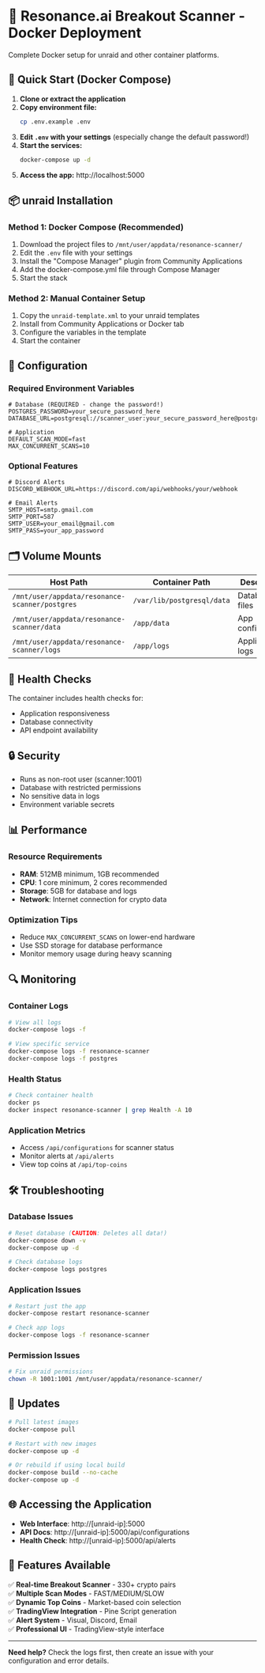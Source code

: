 # 🐳 Resonance.ai Breakout Scanner - Docker Deployment

Complete Docker setup for unraid and other container platforms.

## 🚀 Quick Start (Docker Compose)

1. **Clone or extract the application**
2. **Copy environment file:**
   ```bash
   cp .env.example .env
   ```
3. **Edit `.env` with your settings** (especially change the default password!)
4. **Start the services:**
   ```bash
   docker-compose up -d
   ```
5. **Access the app:** http://localhost:5000

## 📦 unraid Installation

### Method 1: Docker Compose (Recommended)
1. Download the project files to `/mnt/user/appdata/resonance-scanner/`
2. Edit the `.env` file with your settings
3. Install the "Compose Manager" plugin from Community Applications
4. Add the docker-compose.yml file through Compose Manager
5. Start the stack

### Method 2: Manual Container Setup
1. Copy the `unraid-template.xml` to your unraid templates
2. Install from Community Applications or Docker tab
3. Configure the variables in the template
4. Start the container

## 🔧 Configuration

### Required Environment Variables
```env
# Database (REQUIRED - change the password!)
POSTGRES_PASSWORD=your_secure_password_here
DATABASE_URL=postgresql://scanner_user:your_secure_password_here@postgres:5432/resonance_scanner

# Application
DEFAULT_SCAN_MODE=fast
MAX_CONCURRENT_SCANS=10
```

### Optional Features
```env
# Discord Alerts
DISCORD_WEBHOOK_URL=https://discord.com/api/webhooks/your/webhook

# Email Alerts
SMTP_HOST=smtp.gmail.com
SMTP_PORT=587
SMTP_USER=your_email@gmail.com
SMTP_PASS=your_app_password
```

## 🗂️ Volume Mounts

| Host Path | Container Path | Description |
|-----------|----------------|-------------|
| `/mnt/user/appdata/resonance-scanner/postgres` | `/var/lib/postgresql/data` | Database files |
| `/mnt/user/appdata/resonance-scanner/data` | `/app/data` | App configuration |
| `/mnt/user/appdata/resonance-scanner/logs` | `/app/logs` | Application logs |

## 🏥 Health Checks

The container includes health checks for:
- Application responsiveness
- Database connectivity
- API endpoint availability

## 🔒 Security

- Runs as non-root user (scanner:1001)
- Database with restricted permissions
- No sensitive data in logs
- Environment variable secrets

## 📊 Performance

### Resource Requirements
- **RAM**: 512MB minimum, 1GB recommended
- **CPU**: 1 core minimum, 2 cores recommended
- **Storage**: 5GB for database and logs
- **Network**: Internet connection for crypto data

### Optimization Tips
- Reduce `MAX_CONCURRENT_SCANS` on lower-end hardware
- Use SSD storage for database performance
- Monitor memory usage during heavy scanning

## 🔍 Monitoring

### Container Logs
```bash
# View all logs
docker-compose logs -f

# View specific service
docker-compose logs -f resonance-scanner
docker-compose logs -f postgres
```

### Health Status
```bash
# Check container health
docker ps
docker inspect resonance-scanner | grep Health -A 10
```

### Application Metrics
- Access `/api/configurations` for scanner status
- Monitor alerts at `/api/alerts`
- View top coins at `/api/top-coins`

## 🛠️ Troubleshooting

### Database Issues
```bash
# Reset database (CAUTION: Deletes all data!)
docker-compose down -v
docker-compose up -d

# Check database logs
docker-compose logs postgres
```

### Application Issues
```bash
# Restart just the app
docker-compose restart resonance-scanner

# Check app logs
docker-compose logs -f resonance-scanner
```

### Permission Issues
```bash
# Fix unraid permissions
chown -R 1001:1001 /mnt/user/appdata/resonance-scanner/
```

## 🚀 Updates

```bash
# Pull latest images
docker-compose pull

# Restart with new images
docker-compose up -d

# Or rebuild if using local build
docker-compose build --no-cache
docker-compose up -d
```

## 🌐 Accessing the Application

- **Web Interface**: http://[unraid-ip]:5000
- **API Docs**: http://[unraid-ip]:5000/api/configurations
- **Health Check**: http://[unraid-ip]:5000/api/alerts

## 📱 Features Available

✅ **Real-time Breakout Scanner** - 330+ crypto pairs  
✅ **Multiple Scan Modes** - FAST/MEDIUM/SLOW  
✅ **Dynamic Top Coins** - Market-based coin selection  
✅ **TradingView Integration** - Pine Script generation  
✅ **Alert System** - Visual, Discord, Email  
✅ **Professional UI** - TradingView-style interface  

---

**Need help?** Check the logs first, then create an issue with your configuration and error details.